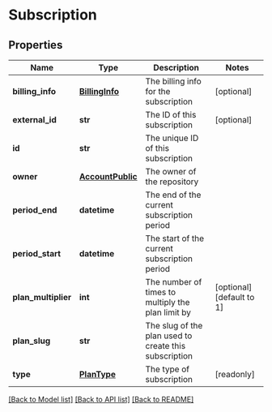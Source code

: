 # Subscription

## Properties
Name | Type | Description | Notes
------------ | ------------- | ------------- | -------------
**billing_info** | [**BillingInfo**](BillingInfo.md) | The billing info for the subscription | [optional] 
**external_id** | **str** | The ID of this subscription | [optional] 
**id** | **str** | The unique ID of this subscription | 
**owner** | [**AccountPublic**](AccountPublic.md) | The owner of the repository | 
**period_end** | **datetime** | The end of the current subscription period | 
**period_start** | **datetime** | The start of the current subscription period | 
**plan_multiplier** | **int** | The number of times to multiply the plan limit by | [optional] [default to 1]
**plan_slug** | **str** | The slug of the plan used to create this subscription | 
**type** | [**PlanType**](PlanType.md) | The type of subscription | [readonly] 

[[Back to Model list]](../README.md#documentation-for-models) [[Back to API list]](../README.md#documentation-for-api-endpoints) [[Back to README]](../README.md)


